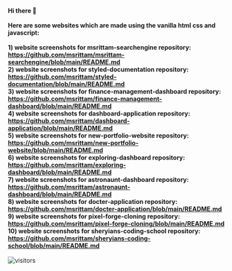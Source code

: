 **Hi there 👋<br/><br/>**
**Here are some websites which are made using the vanilla html css and javascript:<br/><br/>**
**1) website screenshots for msrittam-searchengine repository: https://github.com/msrittam/msrittam-searchengine/blob/main/README.md<br/>**
**2) website screenshots for styled-documentation repository: https://github.com/msrittam/styled-documentation/blob/main/README.md<br/>**
**3) website screenshots for finance-management-dashboard repository: https://github.com/msrittam/finance-management-dashboard/blob/main/README.md<br/>**
**4) website screenshots for dashboard-application repository: https://github.com/msrittam/dashboard-application/blob/main/README.md<br/>**
**5) website screenshots for new-portfolio-website repository: https://github.com/msrittam/new-portfolio-website/blob/main/README.md<br/>**
**6) website screenshots for exploring-dashboard repository: https://github.com/msrittam/exploring-dashboard/blob/main/README.md<br/>**
**7) website screenshots for astronaunt-dashboard repository: https://github.com/msrittam/astronaunt-dashboard/blob/main/README.md<br/>**
**8) website screenshots for docter-application repository: https://github.com/msrittam/docter-application/blob/main/README.md<br/>**
**9) website screenshots for pixel-forge-cloning repository: https://github.com/msrittam/pixel-forge-cloning/blob/main/README.md<br/>**
**10) website screenshots for sheryians-coding-school repository: https://github.com/msrittam/sheryians-coding-school/blob/main/README.md<br/><br/>**
![visitors](https://visitor-badge.laobi.icu/badge?page_id=msrittam.msrittam)
